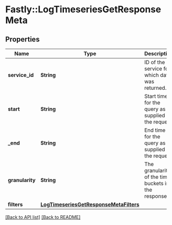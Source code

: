 # Fastly::LogTimeseriesGetResponseMeta

## Properties

| Name | Type | Description | Notes |
| ---- | ---- | ----------- | ----- |
| **service_id** | **String** | ID of the service for which data was returned. | [optional] |
| **start** | **String** | Start time for the query as supplied in the request. | [optional] |
| **_end** | **String** | End time for the query as supplied in the request. | [optional] |
| **granularity** | **String** | The granularity of the time buckets in the response. | [optional] |
| **filters** | [**LogTimeseriesGetResponseMetaFilters**](LogTimeseriesGetResponseMetaFilters.md) |  | [optional] |

[[Back to API list]](../../README.md#endpoints) [[Back to README]](../../README.md)

